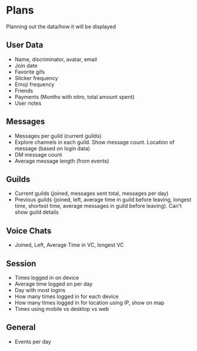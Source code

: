 # Plans

Planning out the data/how it will be displayed

## User Data

- Name, discriminator, avatar, email
- Join date
- Favorite gifs
- Sticker frequency
- Emoji frequency
- Friends
- Payments (Months with nitro, total amount spent)
- User notes

## Messages

- Messages per guild (current guilds)
- Explore channels in each guild. Show message count. Location of message (based on login data)
- DM message count
- Average message length (from events)

## Guilds

- Current guilds (joined, messages sent total, messages per day)
- Previous guilds (joined, left, average time in guild before leaving, longest time, shortest time, average messages in guild before leaving). Can't show guild details

## Voice Chats

- Joined, Left, Average Time in VC, longest VC

## Session

- Times logged in on device
- Average time logged on per day
- Day with most logins
- How many times logged in for each device
- How many times logged in for location using IP, show on map
- Times using mobile vs desktop vs web

## General

- Events per day
